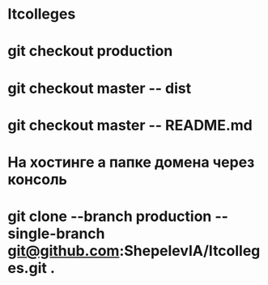 # Itcolleges

# git checkout production
# git checkout master -- dist
# git checkout master -- README.md 

# На хостинге а папке домена через консоль
# git clone --branch production --single-branch git@github.com:ShepelevIA/Itcolleges.git .
